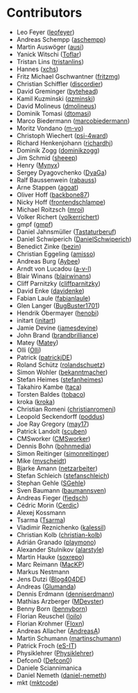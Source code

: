 # Contributors

 * Leo Feyer ([leofeyer](https://github.com/leofeyer))
 * Andreas Schempp ([aschempp](https://github.com/aschempp))
 * Martin Auswöger ([ausi](https://github.com/ausi))
 * Yanick Witschi ([Toflar](https://github.com/Toflar))
 * Tristan Lins ([tristanlins](https://github.com/tristanlins))
 * Hannes ([xchs](https://github.com/xchs))
 * Fritz Michael Gschwantner ([fritzmg](https://github.com/fritzmg))
 * Christian Schiffler ([discordier](https://github.com/discordier))
 * David Greminger ([bytehead](https://github.com/bytehead))
 * Kamil Kuzminski ([qzminski](https://github.com/qzminski))
 * David Molineus ([dmolineus](https://github.com/dmolineus))
 * Dominik Tomasi ([dtomasi](https://github.com/dtomasi))
 * Marco Biedermann ([marcobiedermann](https://github.com/marcobiedermann))
 * Moritz Vondano ([m-vo](https://github.com/m-vo))
 * Christoph Wiechert ([psi-4ward](https://github.com/psi-4ward))
 * Richard Henkenjohann ([richardhj](https://github.com/richardhj))
 * Dominik Zogg ([dominikzogg](https://github.com/dominikzogg))
 * Jim Schmid ([sheeep](https://github.com/sheeep))
 * Henry ([Mynyx](https://github.com/Mynyx))
 * Sergey Dyagovchenko ([DyaGa](https://github.com/DyaGa))
 * Ralf Baussenwein ([rabauss](https://github.com/rabauss))
 * Arne Stappen ([agoat](https://github.com/agoat))
 * Oliver Hoff ([backbone87](https://github.com/backbone87))
 * Nicky Hoff ([frontendschlampe](https://github.com/frontendschlampe))
 * Michael Roitzsch ([mroi](https://github.com/mroi))
 * Volker Richert ([volkerrichert](https://github.com/volkerrichert))
 * gmpf ([gmpf](https://github.com/gmpf))
 * Daniel Jahnsmüller ([Tastaturberuf](https://github.com/Tastaturberuf))
 * Daniel Schwiperich ([DanielSchwiperich](https://github.com/DanielSchwiperich))
 * Benedict Zinke ([bezin](https://github.com/bezin))
 * Christian Eggeling ([amisso](https://github.com/amisso))
 * Andreas Burg ([Aybee](https://github.com/Aybee))
 * Arndt von Lucadou ([a-v-l](https://github.com/a-v-l))
 * Blair Winans ([blairwinans](https://github.com/blairwinans))
 * Cliff Parnitzky ([cliffparnitzky](https://github.com/cliffparnitzky))
 * David Enke ([davidenke](https://github.com/davidenke))
 * Fabian Laule ([fabianlaule](https://github.com/fabianlaule))
 * Glen Langer ([BugBuster1701](https://github.com/BugBuster1701))
 * Hendrik Obermayer ([henobi](https://github.com/henobi))
 * initart ([initart](https://github.com/initart))
 * Jamie Devine ([jamesdevine](https://github.com/jamesdevine))
 * John Brand ([brandbrilliance](https://github.com/brandbrilliance))
 * Matey ([Matey](https://github.com/Matey))
 * Olli ([Olli](https://github.com/Olli))
 * Patrick ([patrickjDE](https://github.com/patrickjDE))
 * Roland Schütz ([rolandschuetz](https://github.com/rolandschuetz))
 * Simon Wohler ([bekanntmacher](https://github.com/bekanntmacher))
 * Stefan Heimes ([stefanheimes](https://github.com/stefanheimes))
 * Takahiro Kambe ([taca](https://github.com/taca))
 * Torsten Baldes ([tobaco](https://github.com/tobaco))
 * kroka ([kroka](https://github.com/kroka))
 * Christian Romeni ([christianromeni](https://github.com/christianromeni))
 * Leopold Seckendorff ([poddus](https://github.com/poddus))
 * Joe Ray Gregory ([may17](https://github.com/may17))
 * Patrick Landolt ([scuben](https://github.com/scuben))
 * CMSworker ([CMSworker](https://github.com/CMSworker))
 * Dennis Bohn ([bohnmedia](https://github.com/bohnmedia))
 * Simon Reitinger ([simonreitinger](https://github.com/simonreitinger))
 * Mike ([mvscheidt](https://github.com/mvscheidt))
 * Bjarke Amann ([netzarbeiter](https://github.com/netzarbeiter))
 * Stefan Schleich ([stefanschleich](https://github.com/stefanschleich))
 * Stephan Gehle ([SGehle](https://github.com/SGehle))
 * Sven Baumann ([baumannsven](https://github.com/baumannsven))
 * Andreas Fieger ([fiedsch](https://github.com/fiedsch))
 * Cédric Morin ([Cerdic](https://github.com/Cerdic))
 * Alexej Kossmann
 * Tsarma ([Tsarma](https://github.com/Tsarma))
 * Vladimir Reznichenko ([kalessil](https://github.com/kalessil))
 * Christian Kolb ([christian-kolb](https://github.com/christian-kolb))
 * Adrián Granado ([playmono](https://github.com/playmono))
 * Alexander Stulnikov ([alarstyle](https://github.com/alarstyle))
 * Martin Hauke ([soxrepo](https://github.com/soxrepo))
 * Marc Reimann ([MacKP](https://github.com/MacKP))
 * Markus Nestmann
 * Jens Dutzi ([Blog404DE](https://github.com/Blog404DE))
 * Andreas ([Glumanda](https://github.com/Glumanda))
 * Dennis Erdmann ([denniserdmann](https://github.com/denniserdmann))
 * Mathias Arzberger ([MDevster](https://github.com/MDevster))
 * Benny Born ([bennyborn](https://github.com/bennyborn))
 * Florian Reuschel ([loilo](https://github.com/loilo))
 * Florian Krohmer ([Floxn](https://github.com/Floxn))
 * Andreas Allacher ([AndreasA](https://github.com/AndreasA))
 * Martin Schumann ([martinschumann](https://github.com/martinschumann))
 * Patrick Froch ([eS-IT](https://github.com/eS-IT))
 * Physiklehrer ([Physiklehrer](https://github.com/Physiklehrer))
 * Defcon0 ([Defcon0](https://github.com/Defcon0))
 * Daniele Sciannimanica
 * Daniel Nemeth ([daniel-nemeth](https://github.com/daniel-nemeth))
 * mkt ([mktcode](https://github.com/mktcode))
